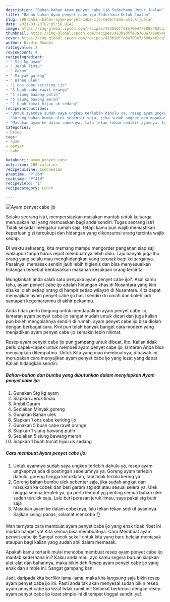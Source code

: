 ```yaml
---
description: "Bahan-bahan Ayam penyet cabe ijo Sederhana Untuk Jualan"
title: "Bahan-bahan Ayam penyet cabe ijo Sederhana Untuk Jualan"
slug: 299-bahan-bahan-ayam-penyet-cabe-ijo-sederhana-untuk-jualan
date: 2021-03-23T02:05:58.914Z
image: https://img-global.cpcdn.com/recipes/413b9dffe8a700e7/680x482cq70/ayam-penyet-cabe-ijo-foto-resep-utama.jpg
thumbnail: https://img-global.cpcdn.com/recipes/413b9dffe8a700e7/680x482cq70/ayam-penyet-cabe-ijo-foto-resep-utama.jpg
cover: https://img-global.cpcdn.com/recipes/413b9dffe8a700e7/680x482cq70/ayam-penyet-cabe-ijo-foto-resep-utama.jpg
author: Birdie Rhodes
ratingvalue: 3
reviewcount: 4
recipeingredient:
- " Stg kg ayam"
- " Jeruk limau"
- " Garam"
- " Minyak goreng"
- " Bahan ulek"
- "1 ons cabe keriting ijo"
- "5 buah cabe rawit orange"
- "1 siung bawang putih"
- "5 siung bawang merah"
- "1 buah tomat hijau uk sedang"
recipeinstructions:
- "Untuk ayamnya sudah saya ungkep terlebih dahulu ya, resep ayam ungkepnya ada di postingan sebelumnya ya. Goreng ayam terlebih dahulu, goreng hingga kecoklatan, tapi tidak terlalu kering ya"
- "Goreng bahan bumbu ulek sebentar saja, jika sudah angkat dan masukan ke cobek dan beri garam stg sdt atau sesuai selera ya. Ulek hingga semua terulek ya, ga perlu lembut yg penting semua bahan ulek sudah terulek saja. Lalu beri perasan jeruk limau, saya pakai stg butir saja"
- "Masukan ayam ke dalam cobeknya, lalu tekan tekan sedikit ayamnya. Sajikan selagi panas, selamat mencoba 👌"
categories:
- Resep
tags:
- ayam
- penyet
- cabe

katakunci: ayam penyet cabe 
nutrition: 260 calories
recipecuisine: Indonesian
preptime: "PT26M"
cooktime: "PT41M"
recipeyield: "1"
recipecategory: Lunch

---
```



![Ayam penyet cabe ijo](https://img-global.cpcdn.com/recipes/413b9dffe8a700e7/680x482cq70/ayam-penyet-cabe-ijo-foto-resep-utama.jpg)

Selaku seorang istri, mempersiapkan masakan mantab untuk keluarga merupakan hal yang memuaskan bagi anda sendiri. Tugas seorang istri Tidak sekadar mengatur rumah saja, tetapi kamu pun wajib memastikan keperluan gizi tercukupi dan hidangan yang dikonsumsi orang tercinta wajib sedap.

Di waktu  sekarang, kita memang mampu mengorder panganan siap saji walaupun tanpa harus repot membuatnya lebih dulu. Tapi banyak juga lho orang yang selalu mau menghidangkan yang terenak bagi keluarganya. Pasalnya, memasak sendiri jauh lebih higienis dan bisa menyesuaikan hidangan tersebut berdasarkan makanan kesukaan orang tercinta. 



Mungkinkah anda salah satu penyuka ayam penyet cabe ijo?. Asal kamu tahu, ayam penyet cabe ijo adalah hidangan khas di Nusantara yang kini disukai oleh setiap orang di hampir setiap wilayah di Nusantara. Kita dapat menyajikan ayam penyet cabe ijo hasil sendiri di rumah dan boleh jadi santapan kegemaranmu di akhir pekanmu.

Anda tidak perlu bingung untuk mendapatkan ayam penyet cabe ijo, lantaran ayam penyet cabe ijo sangat mudah untuk dicari dan juga kalian pun boleh mengolahnya sendiri di rumah. ayam penyet cabe ijo bisa diolah dengan berbagai cara. Kini pun telah banyak banget cara modern yang menjadikan ayam penyet cabe ijo semakin lebih nikmat.

Resep ayam penyet cabe ijo pun gampang untuk dibuat, lho. Kalian tidak perlu capek-capek untuk membeli ayam penyet cabe ijo, lantaran Anda bisa menyiapkan ditempatmu. Untuk Kita yang mau membuatnya, dibawah ini merupakan cara menyajikan ayam penyet cabe ijo yang lezat yang dapat Kalian hidangkan sendiri.

<!--inarticleads1-->

##### Bahan-bahan dan bumbu yang dibutuhkan dalam menyiapkan Ayam penyet cabe ijo:

1. Gunakan  Stg kg ayam
1. Siapkan  Jeruk limau
1. Ambil  Garam
1. Sediakan  Minyak goreng
1. Gunakan  Bahan ulek
1. Siapkan 1 ons cabe keriting ijo
1. Gunakan 5 buah cabe rawit orange
1. Siapkan 1 siung bawang putih
1. Sediakan 5 siung bawang merah
1. Siapkan 1 buah tomat hijau uk sedang




<!--inarticleads2-->

##### Cara membuat Ayam penyet cabe ijo:

1. Untuk ayamnya sudah saya ungkep terlebih dahulu ya, resep ayam ungkepnya ada di postingan sebelumnya ya. Goreng ayam terlebih dahulu, goreng hingga kecoklatan, tapi tidak terlalu kering ya
1. Goreng bahan bumbu ulek sebentar saja, jika sudah angkat dan masukan ke cobek dan beri garam stg sdt atau sesuai selera ya. Ulek hingga semua terulek ya, ga perlu lembut yg penting semua bahan ulek sudah terulek saja. Lalu beri perasan jeruk limau, saya pakai stg butir saja
1. Masukan ayam ke dalam cobeknya, lalu tekan tekan sedikit ayamnya. Sajikan selagi panas, selamat mencoba 👌




Wah ternyata cara membuat ayam penyet cabe ijo yang enak tidak ribet ini mudah banget ya! Kita semua bisa membuatnya. Cara Membuat ayam penyet cabe ijo Sangat cocok sekali untuk kita yang baru belajar memasak ataupun bagi kalian yang sudah ahli dalam memasak.

Apakah kamu tertarik mulai mencoba membuat resep ayam penyet cabe ijo mantab sederhana ini? Kalau anda mau, ayo kamu segera buruan siapkan alat-alat dan bahannya, maka bikin deh Resep ayam penyet cabe ijo yang enak dan simple ini. Sangat gampang kan. 

Jadi, daripada kita berfikir lama-lama, maka kita langsung saja bikin resep ayam penyet cabe ijo ini. Pasti anda tak akan menyesal sudah bikin resep ayam penyet cabe ijo lezat tidak rumit ini! Selamat berkreasi dengan resep ayam penyet cabe ijo lezat simple ini di tempat tinggal sendiri,ya!.

